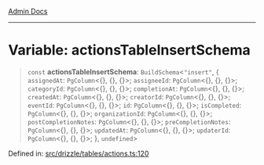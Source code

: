 [Admin Docs](/)

***

# Variable: actionsTableInsertSchema

> `const` **actionsTableInsertSchema**: `BuildSchema`\<`"insert"`, \{ `assignedAt`: `PgColumn`\<\{\}, \{\}, \{\}\>; `assigneeId`: `PgColumn`\<\{\}, \{\}, \{\}\>; `categoryId`: `PgColumn`\<\{\}, \{\}, \{\}\>; `completionAt`: `PgColumn`\<\{\}, \{\}, \{\}\>; `createdAt`: `PgColumn`\<\{\}, \{\}, \{\}\>; `creatorId`: `PgColumn`\<\{\}, \{\}, \{\}\>; `eventId`: `PgColumn`\<\{\}, \{\}, \{\}\>; `id`: `PgColumn`\<\{\}, \{\}, \{\}\>; `isCompleted`: `PgColumn`\<\{\}, \{\}, \{\}\>; `organizationId`: `PgColumn`\<\{\}, \{\}, \{\}\>; `postCompletionNotes`: `PgColumn`\<\{\}, \{\}, \{\}\>; `preCompletionNotes`: `PgColumn`\<\{\}, \{\}, \{\}\>; `updatedAt`: `PgColumn`\<\{\}, \{\}, \{\}\>; `updaterId`: `PgColumn`\<\{\}, \{\}, \{\}\>; \}, `undefined`\>

Defined in: [src/drizzle/tables/actions.ts:120](https://github.com/NishantSinghhhhh/talawa-api/blob/392788fe2d27c588c46069b772af4fd307c1489d/src/drizzle/tables/actions.ts#L120)
